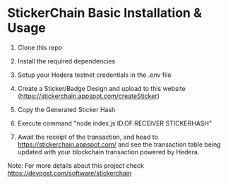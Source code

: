 # StickerChain Basic Installation & Usage

1) Clone this repo
2) Install the required dependencies
3) Setup your Hedera testnet credentials in the .env file
4) Create a Sticker/Badge Design and upload to this website (https://stickerchain.appspot.com/createSticker)
5) Copy the Generated Sticker Hash
6) Execute command "node index.js ID.OF.RECEIVER STICKERHASH"

7) Await the receipt of the transaction, and head to https://stickerchain.appspot.com/ and see the transaction table being updated with your blockchain transaction powered by Hedera.


Note: For more details about this project check https://devpost.com/software/stickerchain
